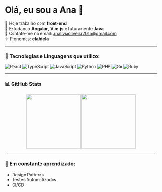 # Olá, eu sou a Ana 🌟

🍓 Hoje trabalho com **front-end**  
🧳 Estudando **Angular**, **Vue.js** e futuramente **Java**  
🌈 Contate-me no email: [analiviaoliveira2015@gmail.com](mailto:analiviaoliveira2015@gmail.com)  
✨ Pronomes: **ela/dela**

---

### 🚀 Tecnologias e Linguagens que utilizo:

![React](https://img.shields.io/badge/React-61DAFB?style=for-the-badge&logo=react&logoColor=000)
![TypeScript](https://img.shields.io/badge/TypeScript-3178C6?style=for-the-badge&logo=typescript&logoColor=fff)
![JavaScript](https://img.shields.io/badge/JavaScript-F7DF1E?style=for-the-badge&logo=javascript&logoColor=000)
![Python](https://img.shields.io/badge/Python-3776AB?style=for-the-badge&logo=python&logoColor=fff)
![PHP](https://img.shields.io/badge/PHP-777BB4?style=for-the-badge&logo=php&logoColor=fff)
![Go](https://img.shields.io/badge/Go-00ADD8?style=for-the-badge&logo=go&logoColor=fff)
![Ruby](https://img.shields.io/badge/Ruby-CC342D?style=for-the-badge&logo=ruby&logoColor=fff)

---

### 📊 GitHub Stats

<div align="center">
  <img height="180em" src="https://github-readme-stats.vercel.app/api?username=anabrandao-o&show_icons=true&theme=tokyonight" />
  <img height="180em" src="https://github-readme-stats.vercel.app/api/top-langs/?username=anabrandao-o&layout=compact&theme=tokyonight" />
</div>

---

### 🌱 Em constante aprendizado:
- Design Patterns
- Testes Automatizados
- CI/CD
